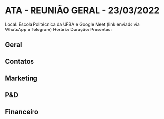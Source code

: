 # ATA - REUNIÃO GERAL - 23/03/2022
Local: Escola Politécnica da UFBA e Google Meet (link enviado via WhatsApp e Telegram)
Horário: 
Duração: 
Presentes: 

## Geral

## Contatos

## Marketing

## P&D

## Financeiro
